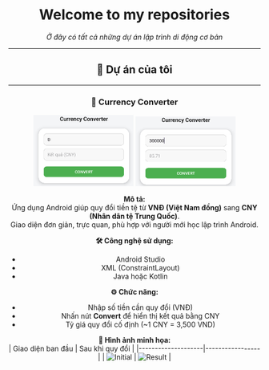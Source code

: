 
<div align="center">

# Welcome to my repositories

*Ở đây có tất cả những dự án lập trình di động cơ bản*

---

## 🧩 Dự án của tôi

---

### 💱 Currency Converter
<div align="center">
  <img src="image/Currency1.png" width="200" alt="Currency Converter Initial">
  <img src="image/Currency2.png" width="200" alt="Currency Converter Result">
</div>

**Mô tả:**  
Ứng dụng Android giúp quy đổi tiền tệ từ **VNĐ (Việt Nam đồng)** sang **CNY (Nhân dân tệ Trung Quốc)**.  
Giao diện đơn giản, trực quan, phù hợp với người mới học lập trình Android.  

**🛠️ Công nghệ sử dụng:**  
- Android Studio  
- XML (ConstraintLayout)  
- Java hoặc Kotlin  

**⚙️ Chức năng:**  
- Nhập số tiền cần quy đổi (VNĐ)  
- Nhấn nút **Convert** để hiển thị kết quả bằng CNY  
- Tỷ giá quy đổi cố định (~1 CNY = 3,500 VND)  

**📸 Hình ảnh minh họa:**  
| Giao diện ban đầu | Sau khi quy đổi |
|--------------------|-----------------|
| ![Initial](./Screenshot%202025-10-14%20192551.png) | ![Result](./Screenshot%202025-10-14%20192602.png) |
</div>
